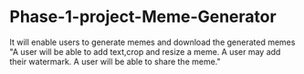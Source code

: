# Phase-1-project-Meme-Generator
It will enable users to generate memes and download the generated memes
"A user will be able to add text,crop and resize a meme.
 A user may add their watermark.
 A user will be able to share the meme."

